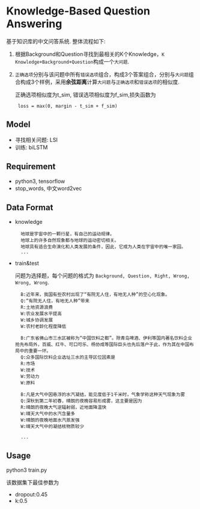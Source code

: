 # Knowledge-Based Question Answering

基于知识库的中文问答系统.
整体流程如下:
1. 根据Background和Question寻找到最相关的K个Knowledge，`K Knowledge+Background+Question`构成一个`大问题`.
2. `正确选项`分别与该问题中所有`错误选项`组合，构成3个答案组合，分别与`大问题`组合构成3个样例，采用**余弦距离**计算`大问题`与`正确选项`和`错误选项`的相似度.

    正确选项相似度为t_sim, 错误选项相似度为f_sim,损失函数为

        loss = max(0, margin - t_sim + f_sim)


## Model
- 寻找相关问题: LSI
- 训练: biLSTM

## Requirement

- python3, tensorflow
- stop_words, 中文word2vec

## Data Format

- knowledge

        地球是宇宙中的一颗行星，有自己的运动规律。
        地球上的许多自然现象都与地球的运动密切相关。
        地球具有适合生命演化和人类发展的条件，因此，它成为人类在宇宙中的唯一家园。
        ...

- train&test

    问题为选择题，每个问题的格式为
    `Background, Question, Right, Wrong, Wrong, Wrong`.

        B:近年来，我国有些农村出现了“有院无人住，有地无人种”的空心化现象。
        Q:“有院无人住，有地无人种”带来
        R:土地资源浪费
        W:农业发展水平提高
        W:城乡协调发展
        W:农村老龄化程度降低

        B:广东省佛山市三水区被称为“中国饮料之都”。除青岛啤酒、伊利等国内著名饮料企业抢先布局外，百威、红牛、可口可乐、杨协成等国际巨头也先后落户于此，作为其在中国布局中的重要一环。
        Q:众多国际饮料企业选址三水的主导区位因素是
        R:市场
        W:技术
        W:劳动力
        W:原料

        B:凡是大气中因悬浮的水汽凝结，能见度低于1千米时，气象学称这种天气现象为雾
        Q:深秋到第二年初春，晴朗的夜晚容易形成雾，这主要是因为
        R:晴朗的夜晚大气逆辐射弱，近地面降温快
        W:晴天大气中的水汽含量多
        W:晴朗的夜晚地面水汽蒸发强
        W:晴天大气中的凝结核物质较少

        ...

## Usage

python3 train.py

该数据集下最佳参数为
- dropout:0.45
- k:0.5
